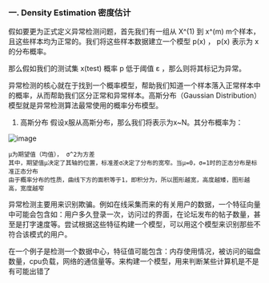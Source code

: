 
### 一. Density Estimation 密度估计
假如要更为正式定义异常检测问题，首先我们有一组从 X^(1) 到 x^(m) m个样本，且这些样本均为正常的。我们将这些样本数据建立一个模型 p(x) ， p(x) 表示为 x 的分布概率。


那么假如我们的测试集 x(test) 概率 p 低于阈值 ε ，那么则将其标记为异常。

异常检测的核心就在于找到一个概率模型，帮助我们知道一个样本落入正常样本中的概率，从而帮助我们区分正常和异常样本。高斯分布（Gaussian Distribution）模型就是异常检测算法最常使用的概率分布模型。

1. 高斯分布
假设x服从高斯分布，那么我们将表示为x~N。其分布概率为：

![image]()

    μ为期望值（均值）， σ^2为方差
    其中，期望值μ决定了其轴的位置，标准差σ决定了分布的宽窄。当μ=0，σ=1时的正态分布是标准正态分布
    由于概率分布的性质，曲线下方的面积等于1，即积分为，所以图形越宽，高度越矮，图形越高，宽度越窄

异常检测主要用来识别欺骗。例如在线采集而来的有关用户的数据，一个特征向量中可能会包含如：用户多久登录一次，访问过的界面，在论坛发布的帖子数量，甚至是打字速度等。尝试根据这些特征构建一个模型，可以用这个模型来识别那些不符合该模式的用户。

在一个例子是检测一个数据中心，特征值可能包含：内存使用情况，被访问的磁盘数量，cpu负载，网络的通信量等。来构建一个模型，用来判断某些计算机是不是有可能出错了
